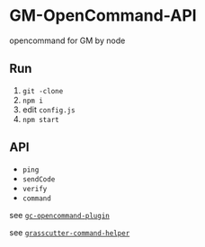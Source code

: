 # GM-OpenCommand-API

opencommand for GM by node

## Run

1. `git -clone`
2. `npm i`
3. edit `config.js`
4. `npm start`
   
## API

- `ping`
- `sendCode`
- `verify`
- `command`

see [`gc-opencommand-plugin`](https://github.com/jie65535/gc-opencommand-plugin)

see [`grasscutter-command-helper`](https://github.com/Dituon/grasscutter-command-helper)